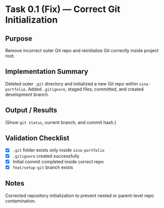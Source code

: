 # Task 0.1 (Fix) — Correct Git Initialization

## Purpose

Remove incorrect outer Git repo and reinitialize Git correctly inside project root.

## Implementation Summary

Deleted outer `.git` directory and initialized a new Git repo within `sina-portfolio`. Added `.gitignore`, staged files, committed, and created development branch.

## Output / Results

(Show `git status`, current branch, and commit hash.)

## Validation Checklist

- [x] `.git` folder exists only inside `sina-portfolio`
- [x] `.gitignore` created successfully
- [x] Initial commit completed inside correct repo
- [x] `feat/setup-git` branch exists

## Notes

Corrected repository initialization to prevent nested or parent-level repo contamination.
